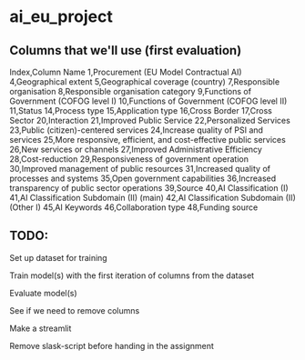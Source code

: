 # ai_eu_project

## Columns that we'll use (first evaluation)

Index,Column Name
1,Procurement (EU Model Contractual AI)
4,Geographical extent
5,Geographical coverage (country)
7,Responsible organisation
8,Responsible organisation category
9,Functions of Government (COFOG level I)
10,Functions of Government (COFOG level II)
11,Status
14,Process type
15,Application type
16,Cross Border
17,Cross Sector
20,Interaction
21,Improved Public Service
22,Personalized Services
23,Public (citizen)-centered services
24,Increase quality of PSI and services
25,More responsive, efficient, and cost-effective public services
26,New services or channels
27,Improved Administrative Efficiency
28,Cost-reduction
29,Responsiveness of government operation
30,Improved management of public resources
31,Increased quality of processes and systems
35,Open government capabilities
36,Increased transparency of public sector operations
39,Source
40,AI Classification (I)
41,AI Classification Subdomain (II) (main)
42,AI Classification Subdomain (II) (Other I)
45,AI Keywords
46,Collaboration type
48,Funding source

## TODO:
Set up dataset for training

Train model(s) with the first iteration of columns from the dataset

Evaluate model(s)

See if we need to remove columns

Make a streamlit

Remove slask-script before handing in the assignment